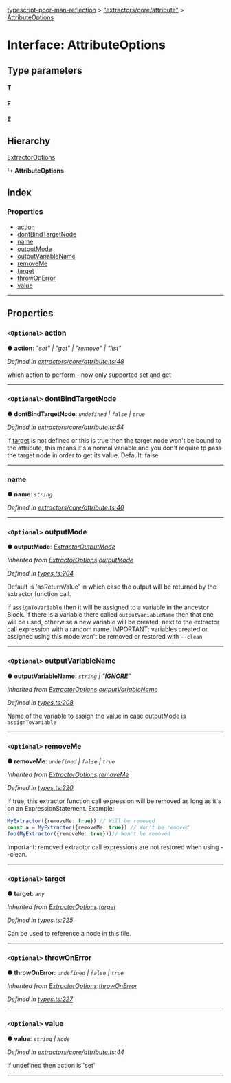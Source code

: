 [typescript-poor-man-reflection](../README.md) > ["extractors/core/attribute"](../modules/_extractors_core_attribute_.md) > [AttributeOptions](../interfaces/_extractors_core_attribute_.attributeoptions.md)

# Interface: AttributeOptions

## Type parameters
#### T 
#### F 
#### E 
## Hierarchy

 [ExtractorOptions](_types_.extractoroptions.md)

**↳ AttributeOptions**

## Index

### Properties

* [action](_extractors_core_attribute_.attributeoptions.md#action)
* [dontBindTargetNode](_extractors_core_attribute_.attributeoptions.md#dontbindtargetnode)
* [name](_extractors_core_attribute_.attributeoptions.md#name)
* [outputMode](_extractors_core_attribute_.attributeoptions.md#outputmode)
* [outputVariableName](_extractors_core_attribute_.attributeoptions.md#outputvariablename)
* [removeMe](_extractors_core_attribute_.attributeoptions.md#removeme)
* [target](_extractors_core_attribute_.attributeoptions.md#target)
* [throwOnError](_extractors_core_attribute_.attributeoptions.md#throwonerror)
* [value](_extractors_core_attribute_.attributeoptions.md#value)

---

## Properties

<a id="action"></a>

### `<Optional>` action

**● action**: *"set" \| "get" \| "remove" \| "list"*

*Defined in [extractors/core/attribute.ts:48](https://github.com/cancerberoSgx/typescript-poor-man-reflection/blob/be10635/src/extractors/core/attribute.ts#L48)*

which action to perform - now only supported set and get

___
<a id="dontbindtargetnode"></a>

### `<Optional>` dontBindTargetNode

**● dontBindTargetNode**: *`undefined` \| `false` \| `true`*

*Defined in [extractors/core/attribute.ts:54](https://github.com/cancerberoSgx/typescript-poor-man-reflection/blob/be10635/src/extractors/core/attribute.ts#L54)*

if [target](_extractors_core_attribute_.attributeoptions.md#target) is not defined or this is true then the target node won't be bound to the attribute, this means it's a normal variable and you don't require tp pass the target node in order to get its value. Default: false

___
<a id="name"></a>

###  name

**● name**: *`string`*

*Defined in [extractors/core/attribute.ts:40](https://github.com/cancerberoSgx/typescript-poor-man-reflection/blob/be10635/src/extractors/core/attribute.ts#L40)*

___
<a id="outputmode"></a>

### `<Optional>` outputMode

**● outputMode**: *[ExtractorOutputMode](../modules/_types_.md#extractoroutputmode)*

*Inherited from [ExtractorOptions](_types_.extractoroptions.md).[outputMode](_types_.extractoroptions.md#outputmode)*

*Defined in [types.ts:204](https://github.com/cancerberoSgx/typescript-poor-man-reflection/blob/be10635/src/types.ts#L204)*

Default is 'asReturnValue' in which case the output will be returned by the extractor function call.

If `assignToVariable` then it will be assigned to a variable in the ancestor Block. If there is a variable there called `outputVariableName` then that one will be used, otherwise a new variable will be created, next to the extractor call expression with a random name. IMPORTANT: variables created or assigned using this mode won't be removed or restored with `--clean`

___
<a id="outputvariablename"></a>

### `<Optional>` outputVariableName

**● outputVariableName**: *`string` \| "__IGNORE__"*

*Inherited from [ExtractorOptions](_types_.extractoroptions.md).[outputVariableName](_types_.extractoroptions.md#outputvariablename)*

*Defined in [types.ts:208](https://github.com/cancerberoSgx/typescript-poor-man-reflection/blob/be10635/src/types.ts#L208)*

Name of the variable to assign the value in case outputMode is `assignToVariable`

___
<a id="removeme"></a>

### `<Optional>` removeMe

**● removeMe**: *`undefined` \| `false` \| `true`*

*Inherited from [ExtractorOptions](_types_.extractoroptions.md).[removeMe](_types_.extractoroptions.md#removeme)*

*Defined in [types.ts:220](https://github.com/cancerberoSgx/typescript-poor-man-reflection/blob/be10635/src/types.ts#L220)*

If true, this extractor function call expression will be removed as long as it's on an ExpressionStatement. Example:

```ts
MyExtractor({removeMe: true}) // Will be removed
const a = MyExtractor({removeMe: true}) // Won't be removed
foo(MyExtractor({removeMe: true}))// Won't be removed
```

Important: removed extractor call expressions are not restored when using --clean.

___
<a id="target"></a>

### `<Optional>` target

**● target**: *`any`*

*Inherited from [ExtractorOptions](_types_.extractoroptions.md).[target](_types_.extractoroptions.md#target)*

*Defined in [types.ts:225](https://github.com/cancerberoSgx/typescript-poor-man-reflection/blob/be10635/src/types.ts#L225)*

Can be used to reference a node in this file.

___
<a id="throwonerror"></a>

### `<Optional>` throwOnError

**● throwOnError**: *`undefined` \| `false` \| `true`*

*Inherited from [ExtractorOptions](_types_.extractoroptions.md).[throwOnError](_types_.extractoroptions.md#throwonerror)*

*Defined in [types.ts:227](https://github.com/cancerberoSgx/typescript-poor-man-reflection/blob/be10635/src/types.ts#L227)*

___
<a id="value"></a>

### `<Optional>` value

**● value**: *`string` \| `Node`*

*Defined in [extractors/core/attribute.ts:44](https://github.com/cancerberoSgx/typescript-poor-man-reflection/blob/be10635/src/extractors/core/attribute.ts#L44)*

If undefined then action is 'set'

___

